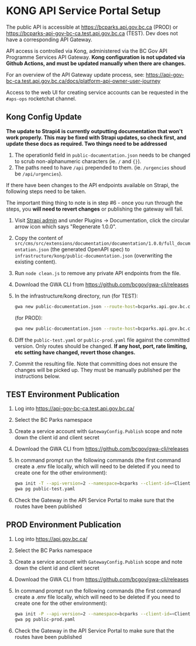 # KONG API Service Portal Setup

The public API is accessible at https://bcparks.api.gov.bc.ca (PROD) or
https://bcparks-api-gov-bc-ca.test.api.gov.bc.ca (TEST). Dev does not have a corresponding API Gateway.

API access is controlled via Kong, administered via the BC Gov API Programme Services API Gateway.
**Kong configuration is not updated via Github Actions, and must be updated manually when there are changes.**

For an overview of the API Gateway update process, see:
https://api-gov-bc-ca.test.api.gov.bc.ca/docs/platform-api-owner-user-journey

Access to the web UI for creating service accounts can be requested in the `#aps-ops` rocketchat channel.

## Kong Config Update

**The update to Strapi4 is currently outputting documentation that won't work properly. This may be fixed with Strapi updates, so check first, and update these docs as required. Two things need to be addressed**
1. The operationId field in `public-documentation.json` needs to be changed to scrub non-alphanumeric characters (ie. `/` and `{}`). 
2. The paths need to have `/api` prepended to them. (ie. `/urgencies` shoud be `/api/urgencies`). 

If there have been changes to the API endpoints available on Strapi, the following steps need to be taken.

The important thing thing to note is in step #6 - once you run through the steps, you **will need to revert changes** or publishing the gateway will fail.

1. Visit [Strapi admin](http://localhost:1337/admin/plugins/documentation) and under Plugins -> Documentation,
   click the circular arrow icon which says "Regenerate 1.0.0".
2. Copy the content of `src/cms/src/extensions/documentation/documentation/1.0.0/full_documentation.json` (the
   generated OpenAPI spec) to `infrastructure/kong/public-documentation.json` (overwriting the existing content).
3. Run `node clean.js` to remove any private API endpoints from the file.
4. Download the GWA CLI from https://github.com/bcgov/gwa-cli/releases
5. In the infrastructure/kong directory, run (for TEST):

   ```sh
   gwa new public-documentation.json --route-host=bcparks.api.gov.bc.ca --service-url=main-cms.61d198-test.svc --plugins rate-limiting cors  --outfile=public-test.yaml
   ```

   (for PROD):

   ```sh
   gwa new public-documentation.json --route-host=bcparks.api.gov.bc.ca --service-url=main-cms.61d198-prod.svc --plugins rate-limiting cors  --outfile=public-prod.yaml
   ```

6. Diff the `public-test.yaml` or `public-prod.yaml` file against the committed version. Only routes
   should be changed. **If any host, port, rate limiting, etc setting have changed, revert those changes.**
7. Commit the resulting file. Note that committing does not ensure the changes will be picked up. They must
   be manually published per the instructions below.

## TEST Environment Publication

1. Log into https://api-gov-bc-ca.test.api.gov.bc.ca/
2. Select the BC Parks namespace
3. Create a service account with `GatewayConfig.Publish` scope and note down the client id and client secret
4. Download the GWA CLI from https://github.com/bcgov/gwa-cli/releases
5. In command prompt run the following commands (the first command create a .env file locally, which will need to be deleted if you need to create one for the other environment):

   ```sh
   gwa init -T --api-version=2 --namespace=bcparks --client-id=<ClientID> --client-secret=<ClientSecret>
   gwa pg public-test.yaml
   ```

6. Check the Gateway in the API Service Portal to make sure that the routes have been published

## PROD Environment Publication

1. Log into https://api.gov.bc.ca/
2. Select the BC Parks namespace
3. Create a service account with `GatewayConfig.Publish` scope and note down the client id and client secret
4. Download the GWA CLI from https://github.com/bcgov/gwa-cli/releases
5. In command prompt run the following commands (the first command create a .env file locally, which will need to be deleted if you need to create one for the other environment):

   ```sh
   gwa init -P --api-version=2 --namespace=bcparks --client-id=<ClientID> --client-secret=<ClientSecret>
   gwa pg public-prod.yaml
   ```

6. Check the Gateway in the API Service Portal to make sure that the routes have been published
